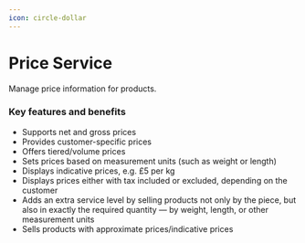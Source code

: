 ```yaml
---
icon: circle-dollar
---
```


# Price Service

Manage price information for products.

### Key features and benefits

* Supports net and gross prices
* Provides customer-specific prices
* Offers tiered/volume prices
* Sets prices based on measurement units (such as weight or length)
* Displays indicative prices, e.g. £5 per kg
* Displays prices either with tax included or excluded, depending on the customer
* Adds an extra service level by selling products not only by the piece, but also in exactly the required quantity — by weight, length, or other measurement units
* Sells products with approximate prices/indicative prices
